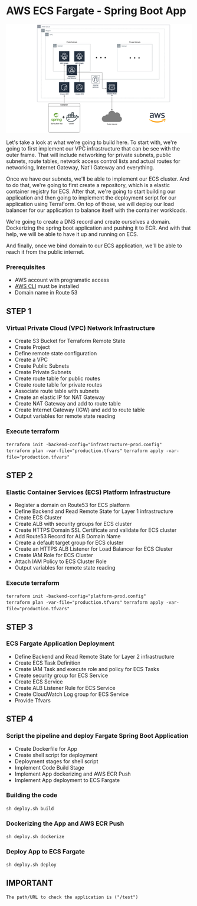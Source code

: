 # AWS ECS Fargate - Spring Boot App

<img src="Architecture.png">




Let's take a look at what we're going to build here. To start with, we're going to first implement our VPC infrastructure that can be see with the outer frame.  That will include networking for private subnets, public subnets, route tables, network access control lists and actual routes for networking, Internet Gateway, Nat'l Gateway and everything. 

Once we have our subnets, we'll be able to implement our ECS cluster. And to do that, we're going to first create a repository, which is a elastic container registry for ECS. After that, we're going to start building our application and then going to implement the deployment script for our application using TerraForm. On top of those, we will deploy our load balancer for our application to balance itself with the container workloads.

We're going to create a DNS record and create ourselves a domain. Dockerizing the spring boot application and pushing it to ECR. And with that help, we will be able to have it up and running on ECS.

And finally, once we bind domain to our ECS application, we'll be able to reach it from the public internet.


### Prerequisites
- AWS account with programatic access
- [AWS CLI](https://aws.amazon.com/cli/) must be installed
- Domain name in Route 53  


## STEP 1

### Virtual Private Cloud (VPC) Network Infrastructure 
- Create S3 Bucket for Terraform Remote State
- Create Project
- Define remote state configuration
- Create a VPC
- Create Public Subnets
- Create Private Subnets
- Create route table for public routes
- Create route table for private routes
- Associate route table with subnets
- Create an elastic IP for NAT Gateway
- Create NAT Gateway and add to route table
- Create Internet Gateway (IGW) and add to route table
- Output variables for remote state reading


### Execute terraform
`terraform init -backend-config="infrastructure-prod.config"`  
`terraform plan -var-file="production.tfvars"`
`terraform apply -var-file="production.tfvars"`      


## STEP 2

### Elastic Container Services (ECS) Platform Infrastructure 
- Register a domain on Route53 for ECS platform
- Define Backend and Read Remote State for Layer 1 infrastructure
- Create ECS Cluster
- Create ALB with security groups for ECS cluster
- Create HTTPS Domain SSL Certificate and validate for ECS cluster
- Add Route53 Record for ALB Domain Name
- Create a default target group for ECS cluster
- Create an HTTPS ALB Listener for Load Balancer for ECS Cluster
- Create IAM Role for ECS Cluster
- Attach IAM Policy to ECS Cluster Role
- Output variables for remote state reading

### Execute terraform
`terraform init -backend-config="platform-prod.config"`  
`terraform plan -var-file="production.tfvars"`
`terraform apply -var-file="production.tfvars"` 


## STEP 3

### ECS Fargate Application Deployment
- Define Backend and Read Remote State for Layer 2 infrastructure
- Create ECS Task Definition
- Create IAM Task and execute role and policy for ECS Tasks
- Create security group for ECS Service
- Create ECS Service
- Create ALB Listener Rule for ECS Service
- Create CloudWatch Log group for ECS Service
- Provide Tfvars


## STEP 4

### Script the pipeline and deploy Fargate Spring Boot Application
- Create Dockerfile for App
- Create shell script for deployment
- Deployment stages for shell script
- Implement Code Build Stage
- Implement App dockerizing and AWS ECR Push
- Implement App deployment to ECS Fargate

### Building the code
`sh deploy.sh build`  

### Dockerizing the App and AWS ECR Push
`sh deploy.sh dockerize`

### Deploy App to ECS Fargate
`sh deploy.sh deploy`


## IMPORTANT

```
The path/URL to check the application is ("/test") 
```